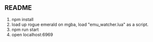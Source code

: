 ## README

1. npm install
2. load up rogue emerald on mgba, load "emu_watcher.lua" as a script.
3. npm run start
4. open localhost:6969
